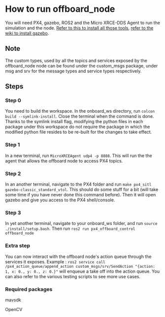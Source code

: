 # How to run offboard_node
You will need PX4, gazebo, ROS2 and the Micro XRCE-DDS Agent to run the simulation and the node. 
[Refer to this to install all those tools](https://docs.px4.io/main/en/ros/ros2_comm.html), [refer to the wiki to install gazebo](https://github.com/mcgill-robotics/drone_2024/wiki/1.-Cheat-Sheets).
## Note
The custom types, used by all the topics and services exposed by the offboard_node node can be found under the custom_msgs package, under msg and srv for the message types and service types respectively. 
## Steps
### Step 0 
You need to build the workspace. In the onboard_ws directory, run ```colcon build --symlink-install```. Close the terminal when the command is done. Thanks to the symlink install flag, modifying the python files in each package under this workspace do not require the package in which the modified python file resides to be re-built for the changes to take effect.
### Step 1
In a new terminal, run ```MicroXRCEAgent udp4 -p 8888```. This will run the the agent that allows the offboard node to access PX4 topics.
### Step 2 
In an another terminal, navigate to the PX4 folder and run ```make px4_sitl gazebo-classic_standard_vtol```. This should do some stuff for a bit (will take some time if you have never done this command before). Then it will open gazebo and give you access to the PX4 shell/console.
### Step 3
In yet another terminal, navigate to your onboard_ws folder, and run ```source ./install/setup.bash```. Then run ```ros2 run px4_offboard_control offboard_node```
### Extra step
You can now interact with the offboard node's action queue through the services it exposes. Example : ```ros2 service call /px4_action_queue/append_action custom_msgs/srv/SendAction "{action: 1, x: 0., y: 0., z: 0.}"``` will enqueue a take off into the action queue. You can also refer to the various testing scripts to see more use cases.
### Required packages
mavsdk

OpenCV
